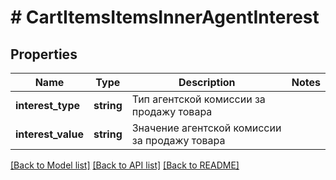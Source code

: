 # # CartItemsItemsInnerAgentInterest

## Properties

Name | Type | Description | Notes
------------ | ------------- | ------------- | -------------
**interest_type** | **string** | Тип агентской комиссии за продажу товара |
**interest_value** | **string** | Значение агентской комиссии за продажу товара |

[[Back to Model list]](../../README.md#models) [[Back to API list]](../../README.md#endpoints) [[Back to README]](../../README.md)
